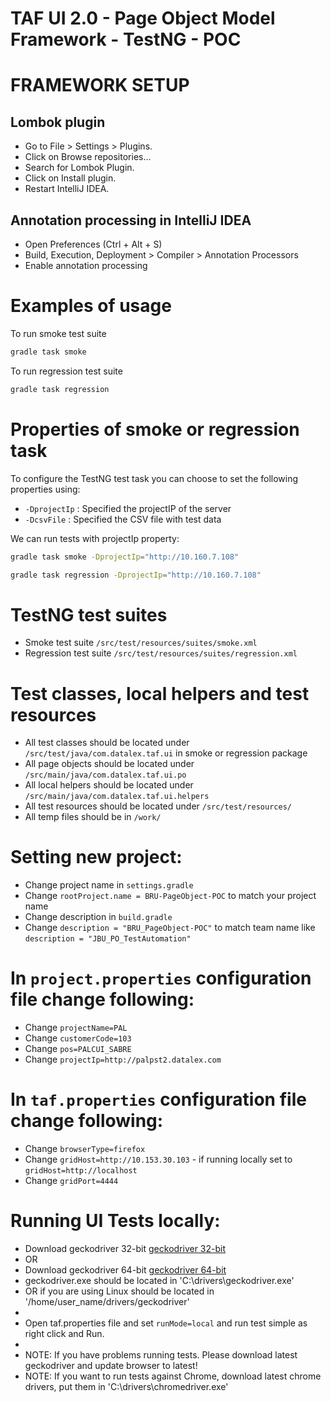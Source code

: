 # TAF UI 2.0 - Page Object Model Framework - TestNG - POC

# FRAMEWORK SETUP
## Lombok plugin
* Go to File > Settings > Plugins.
* Click on Browse repositories...
* Search for Lombok Plugin.
* Click on Install plugin.
* Restart IntelliJ IDEA.
## Annotation processing in IntelliJ IDEA
* Open Preferences (Ctrl + Alt + S)
* Build, Execution, Deployment > Compiler > Annotation Processors
* Enable annotation processing

# Examples of usage
To run smoke test suite
```bash
gradle task smoke
```

To run regression test suite
```bash
gradle task regression
```

# Properties of smoke or regression task
To configure the TestNG test task you can choose to set the following properties using:

* `-DprojectIp` : Specified the projectIP of the server
* `-DcsvFile` : Specified the CSV file with test data

We can run tests with projectIp property:
```bash
gradle task smoke -DprojectIp="http://10.160.7.108"
```
```bash
gradle task regression -DprojectIp="http://10.160.7.108"
```

# TestNG test suites
* Smoke test suite `/src/test/resources/suites/smoke.xml`
* Regression test suite `/src/test/resources/suites/regression.xml`

# Test classes, local helpers and test resources
* All test classes should be located under `/src/test/java/com.datalex.taf.ui` in smoke or regression package
* All page objects should be located under `/src/main/java/com.datalex.taf.ui.po`
* All local helpers should be located under `/src/main/java/com.datalex.taf.ui.helpers`
* All test resources should be located under `/src/test/resources/`
* All temp files should be in `/work/`

# Setting new project:
* Change project name in `settings.gradle`
* Change `rootProject.name = BRU-PageObject-POC` to match your project name
* Change description in `build.gradle`
* Change `description = "BRU_PageObject-POC"` to match team name like `description = "JBU_PO_TestAutomation"`

# In `project.properties` configuration file change following:
* Change `projectName=PAL`
* Change `customerCode=103`
* Change `pos=PALCUI_SABRE`
* Change `projectIp=http://palpst2.datalex.com`

# In `taf.properties` configuration file change following:
* Change `browserType=firefox`
* Change `gridHost=http://10.153.30.103` - if running locally set to `gridHost=http://localhost`
* Change `gridPort=4444`

# Running UI Tests locally:
* Download geckodriver 32-bit [geckodriver 32-bit](https://github.com/mozilla/geckodriver/releases/download/v0.16.1/geckodriver-v0.16.1-win32.zip)
* OR
* Download geckodriver 64-bit [geckodriver 64-bit](https://github.com/mozilla/geckodriver/releases/download/v0.16.1/geckodriver-v0.16.1-win64.zip)
* geckodriver.exe should be located in 'C:\drivers\geckodriver.exe'
* OR if you are using Linux should be located in '/home/user_name/drivers/geckodriver'
* 
* Open taf.properties file and set `runMode=local` and run test simple as right click and Run.
*
* NOTE: If you have problems running tests. Please download latest geckodriver and update browser to latest!
* NOTE: If you want to run tests against Chrome, download latest chrome drivers, put them in 'C:\drivers\chromedriver.exe'